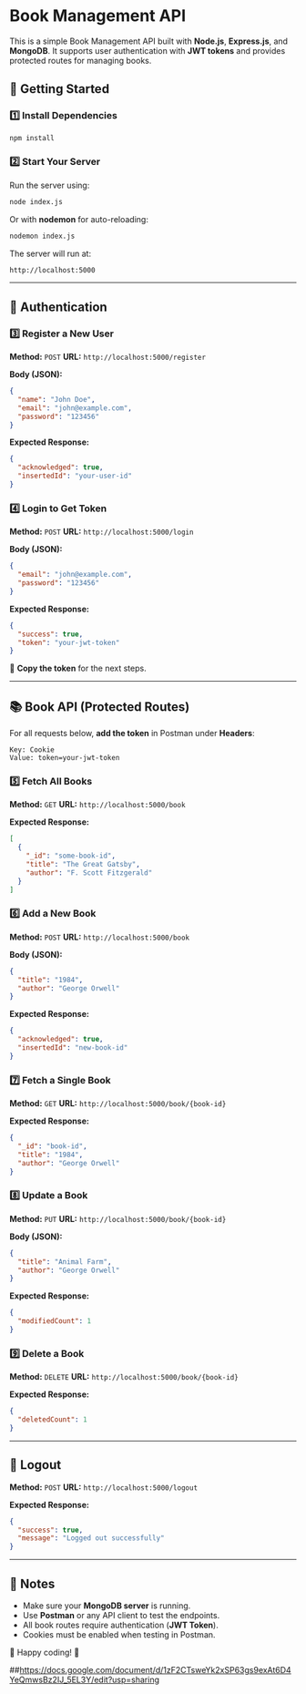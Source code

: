 # Book Management API

This is a simple Book Management API built with **Node.js**, **Express.js**, and **MongoDB**. It supports user authentication with **JWT tokens** and provides protected routes for managing books.

## 🚀 Getting Started

### 1️⃣ Install Dependencies

```sh
npm install
```

### 2️⃣ Start Your Server

Run the server using:

```sh
node index.js
```

Or with **nodemon** for auto-reloading:

```sh
nodemon index.js
```

The server will run at:

```sh
http://localhost:5000
```

---

## 🔐 Authentication

### 3️⃣ Register a New User

**Method:** `POST`
**URL:** `http://localhost:5000/register`

**Body (JSON):**

```json
{
  "name": "John Doe",
  "email": "john@example.com",
  "password": "123456"
}
```

**Expected Response:**

```json
{
  "acknowledged": true,
  "insertedId": "your-user-id"
}
```

### 4️⃣ Login to Get Token

**Method:** `POST`
**URL:** `http://localhost:5000/login`

**Body (JSON):**

```json
{
  "email": "john@example.com",
  "password": "123456"
}
```

**Expected Response:**

```json
{
  "success": true,
  "token": "your-jwt-token"
}
```

📌 **Copy the token** for the next steps.

---

## 📚 Book API (Protected Routes)

For all requests below, **add the token** in Postman under **Headers**:

```
Key: Cookie
Value: token=your-jwt-token
```

### 5️⃣ Fetch All Books

**Method:** `GET`
**URL:** `http://localhost:5000/book`

**Expected Response:**

```json
[
  {
    "_id": "some-book-id",
    "title": "The Great Gatsby",
    "author": "F. Scott Fitzgerald"
  }
]
```

### 6️⃣ Add a New Book

**Method:** `POST`
**URL:** `http://localhost:5000/book`

**Body (JSON):**

```json
{
  "title": "1984",
  "author": "George Orwell"
}
```

**Expected Response:**

```json
{
  "acknowledged": true,
  "insertedId": "new-book-id"
}
```

### 7️⃣ Fetch a Single Book

**Method:** `GET`
**URL:** `http://localhost:5000/book/{book-id}`

**Expected Response:**

```json
{
  "_id": "book-id",
  "title": "1984",
  "author": "George Orwell"
}
```

### 8️⃣ Update a Book

**Method:** `PUT`
**URL:** `http://localhost:5000/book/{book-id}`

**Body (JSON):**

```json
{
  "title": "Animal Farm",
  "author": "George Orwell"
}
```

**Expected Response:**

```json
{
  "modifiedCount": 1
}
```

### 9️⃣ Delete a Book

**Method:** `DELETE`
**URL:** `http://localhost:5000/book/{book-id}`

**Expected Response:**

```json
{
  "deletedCount": 1
}
```

---

## 🔑 Logout

**Method:** `POST`
**URL:** `http://localhost:5000/logout`

**Expected Response:**

```json
{
  "success": true,
  "message": "Logged out successfully"
}
```

---

## 📌 Notes

- Make sure your **MongoDB server** is running.
- Use **Postman** or any API client to test the endpoints.
- All book routes require authentication (**JWT Token**).
- Cookies must be enabled when testing in Postman.

🚀 Happy coding! 🎉

##https://docs.google.com/document/d/1zF2CTsweYk2xSP63gs9exAt6D4YeQmwsBz2IJ_5EL3Y/edit?usp=sharing
